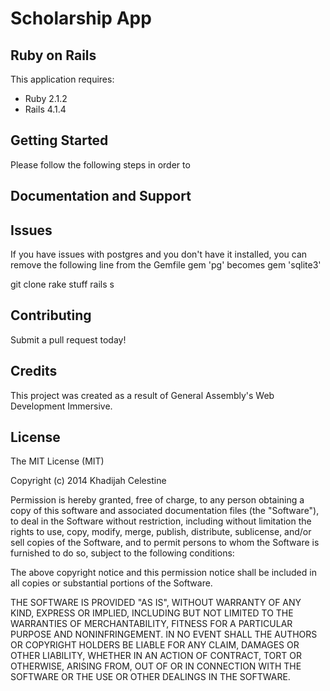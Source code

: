 Scholarship App
================

Ruby on Rails
-------------

This application requires:

- Ruby 2.1.2
- Rails 4.1.4

Getting Started
---------------
Please follow the following steps in order to 

Documentation and Support
-------------------------

Issues
-------------
If you have issues with postgres and you don't have it installed, you can remove the following line from the Gemfile
    gem 'pg'
becomes
    gem 'sqlite3'

git clone
rake stuff
rails s

Contributing
------------
Submit a pull request today!

Credits
-------
This project was created as a result of General Assembly's Web Development Immersive.

License
-------
The MIT License (MIT)

Copyright (c) 2014 Khadijah Celestine 

Permission is hereby granted, free of charge, to any person obtaining a copy
of this software and associated documentation files (the "Software"), to deal
in the Software without restriction, including without limitation the rights
to use, copy, modify, merge, publish, distribute, sublicense, and/or sell
copies of the Software, and to permit persons to whom the Software is
furnished to do so, subject to the following conditions:

The above copyright notice and this permission notice shall be included in all
copies or substantial portions of the Software.

THE SOFTWARE IS PROVIDED "AS IS", WITHOUT WARRANTY OF ANY KIND, EXPRESS OR
IMPLIED, INCLUDING BUT NOT LIMITED TO THE WARRANTIES OF MERCHANTABILITY,
FITNESS FOR A PARTICULAR PURPOSE AND NONINFRINGEMENT. IN NO EVENT SHALL THE
AUTHORS OR COPYRIGHT HOLDERS BE LIABLE FOR ANY CLAIM, DAMAGES OR OTHER
LIABILITY, WHETHER IN AN ACTION OF CONTRACT, TORT OR OTHERWISE, ARISING FROM,
OUT OF OR IN CONNECTION WITH THE SOFTWARE OR THE USE OR OTHER DEALINGS IN THE
SOFTWARE.
